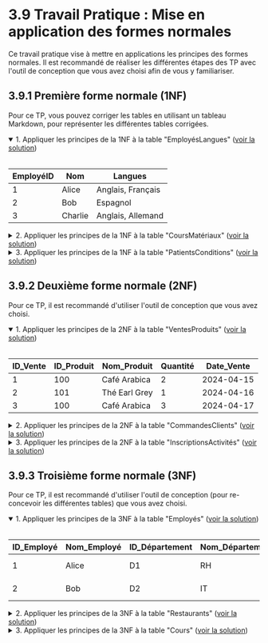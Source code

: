 # 3.9 Travail Pratique : Mise en application des formes normales

Ce travail pratique vise à mettre en applications les principes des formes normales. Il est recommandé de réaliser les différentes étapes des TP avec l'outil de conception que vous avez choisi afin de vous y familiariser.

## 3.9.1 Première forme normale (1NF) 

Pour ce TP, vous pouvez corriger les tables en utilisant un tableau Markdown, pour représenter les différentes tables corrigées.

<details open>
<summary>1. Appliquer les principes de la 1NF à la table "EmployésLangues" (<a href="https://github.com/HachemiH/formation-cda-bdd/tree/TPC-3.9.1.1">voir la solution</a>)</summary>
<br/>

| EmployéID | Nom     | Langues           |
| --------- | ------- | ----------------- |
| 1         | Alice   | Anglais, Français |
| 2         | Bob     | Espagnol          |
| 3         | Charlie | Anglais, Allemand |

</details>
<details>
<summary>2. Appliquer les principes de la 1NF à la table "CoursMatériaux" (<a href="https://github.com/HachemiH/formation-cda-bdd/tree/TPC-3.9.1.2">voir la solution</a>)</summary>
<br/>

| CoursID | Nom du Cours | Matériaux                          |
| ------- | ------------ | ---------------------------------- |
| 1       | Math 101     | Livre de texte, Cahier d'exercices |
| 2       | Histoire 202 | Livre de texte, Atlas              |

</details>
<details>
<summary>3. Appliquer les principes de la 1NF à la table "PatientsConditions" (<a href="https://github.com/HachemiH/formation-cda-bdd/tree/TPC-3.9.1.3">voir la solution</a>)</summary>
<br/>

| PatientID | Nom       | Conditions            |
| --------- | --------- | --------------------- |
| 1         | Denise    | Diabète, Hypertension |
| 2         | Éric      | Allergies             |
| 3         | Françoise | Asthme, Allergies     |

</details>

## 3.9.2 Deuxième forme normale (2NF)

Pour ce TP, il est recommandé d'utiliser l'outil de conception que vous avez choisi.

<details open>
<summary>1. Appliquer les principes de la 2NF à la table "VentesProduits" (<a href="https://github.com/HachemiH/formation-cda-bdd/tree/TPC-3.9.2.1">voir la solution</a>)</summary>
<br/>

| ID_Vente | ID_Produit | Nom_Produit   | Quantité | Date_Vente |
| -------- | ---------- | ------------- | -------- | ---------- |
| 1        | 100        | Café Arabica  | 2        | 2024-04-15 |
| 2        | 101        | Thé Earl Grey | 1        | 2024-04-16 |
| 3        | 100        | Café Arabica  | 3        | 2024-04-17 |

</details>

<details>
<summary>2. Appliquer les principes de la 2NF à la table "CommandesClients" (<a href="https://github.com/HachemiH/formation-cda-bdd/tree/TPC-3.9.2.2">voir la solution</a>)</summary>
<br/>

| ID_Commande | ID_Client | Date_Commande | Nom_Client   | Adresse_Client        |
| ----------- | --------- | ------------- | ------------ | --------------------- |
| 1           | 456       | 2024-04-15    | Jeanne Voila | 123 Rue de Paris      |
| 2           | 789       | 2024-04-16    | Pierre Paul  | 456 Avenue des Fleurs |

</details>
<details>
<summary>3. Appliquer les principes de la 2NF à la table "InscriptionsActivités" (<a href="https://github.com/HachemiH/formation-cda-bdd/tree/TPC-3.9.2.3">voir la solution</a>)</summary>
<br/>

| ID_Activité | ID_Participant | Nom_Activité | Nom_Participant | Âge_Participant |
| ----------- | -------------- | ------------ | --------------- | --------------- |
| A1          | 001            | Natation     | Alice L'eau     | 12              |
| B2          | 002            | Yoga         | Bob Zen         | 34              |

</details>

## 3.9.3 Troisième forme normale (3NF)

Pour ce TP, il est recommandé d'utiliser l'outil de conception (pour re-concevoir les différentes tables) que vous avez choisi.

<details open>
<summary>1. Appliquer les principes de la 3NF à la table "Employés" (<a href="https://github.com/HachemiH/formation-cda-bdd/tree/TPC-3.9.3.1">voir la solution</a>)</summary>
<br/>

| ID_Employé | Nom_Employé | ID_Département | Nom_Département | Adresse_Département       |
| ---------- | ----------- | -------------- | --------------- | ------------------------- |
| 1          | Alice       | D1             | RH              | 123 Rue des Ressources    |
| 2          | Bob         | D2             | IT              | 456 Rue de l'Informatique |

</details>
<details>
<summary>2. Appliquer les principes de la 3NF à la table "Restaurants" (<a href="https://github.com/HachemiH/formation-cda-bdd/tree/TPC-3.9.3.2">voir la solution</a>)</summary>
<br/>

| ID_Restaurant | Nom_Restaurant | Type_Cuisine | Adresse         | Ville |
| ------------- | -------------- | ------------ | --------------- | ----- |
| 1             | Chez Anne      | Française    | 10 rue de Paris | Paris |
| 2             | Bella Napoli   | Italienne    | 25 via Roma     | Rome  |

</details>
<details>
<summary>3. Appliquer les principes de la 3NF à la table "Cours" (<a href="https://github.com/HachemiH/formation-cda-bdd/tree/TPC-3.9.3.3">voir la solution</a>)</summary>
<br/>

| ID_Cours | Titre_Cours   | Professeur  | Département_Professeur |
| -------- | ------------- | ----------- | ---------------------- |
| C101     | Mathématiques | Mme. Durant | Mathématiques          |
| C102     | Informatique  | M. Dupont   | Informatique           |

</details>
